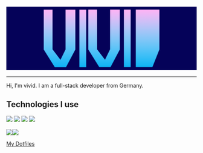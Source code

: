 ![GitHub Logo](/header2.png)
<hr>
Hi, I'm vivid. I am a full-stack developer from Germany. 

## Technologies I use
<img src="https://img.shields.io/static/v1?message=ArchLinux&label=&color=4191B3&logoColor=4191B3&labelColor=51C9FC&style=for-the-badge&logo=archlinux"></img>
<img src="https://img.shields.io/static/v1?message=Go&label=&color=4191B3&logoColor=4191B3&labelColor=51C9FC&style=for-the-badge&logo=go"></img>
<img src="https://img.shields.io/static/v1?message=Python&label=&color=4191B3&logoColor=4191B3&labelColor=51C9FC&style=for-the-badge&logo=python"></img>
<img src="https://img.shields.io/static/v1?message=Tensorflow&label=&color=4191B3&logoColor=4191B3&labelColor=51C9FC&style=for-the-badge&logo=tensorflow"></img>


<img align="center" src="https://github-readme-stats.vercel.app/api?username=vividsystem&show_icons=true&theme=tokyonight" height=200/><img align="center" src="https://github-readme-stats.vercel.app/api/top-langs/?hide=Vim%20script&username=vividsystem&theme=tokyonight&layout=compact" height=200/>

<a href="https://github.com/vividsystem/dotfiles">My Dotfiles</a>
